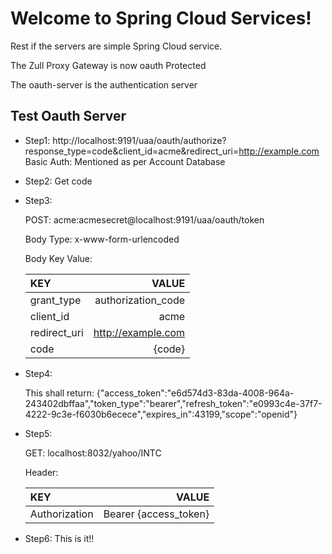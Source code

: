 Welcome to Spring Cloud Services!
===================

<p>Rest if the servers are simple Spring Cloud service.</p>
<p>The Zull Proxy Gateway is now oauth Protected</p>
<p>The oauth-server is the authentication server</p>


Test Oauth Server
-------------
- Step1:
http://localhost:9191/uaa/oauth/authorize?response_type=code&client_id=acme&redirect_uri=http://example.com
Basic Auth: Mentioned as per Account Database

- Step2:
Get code

- Step3:

    POST: 
    acme:acmesecret@localhost:9191/uaa/oauth/token
    
    Body Type:   x-www-form-urlencoded
    
    Body Key Value:
    
    | KEY     | VALUE 		|
    | :------------ | ----------------------: | 
    | grant_type | authorization_code |
    | client_id    | acme   |
    | redirect_uri     | http://example.com    |
    | code     | {code}    |

- Step4:
    
    This shall return:
    {"access_token":"e6d574d3-83da-4008-964a-243402dbffaa","token_type":"bearer","refresh_token":"e0993c4e-37f7-4222-9c3e-f6030b6ecece","expires_in":43199,"scope":"openid"}

- Step5:
    
    GET:
    localhost:8032/yahoo/INTC
    
    Header:
    
    | KEY     | VALUE 		|
    | :------------ | ----------------------: | 
    | Authorization | Bearer {access_token} |
    
- Step6: 
    This is it!!